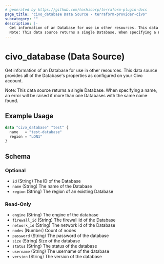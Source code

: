 ```yaml
---
# generated by https://github.com/hashicorp/terraform-plugin-docs
page_title: "civo_database Data Source - terraform-provider-civo"
subcategory: ""
description: |-
  Get information of an Database for use in other resources. This data source provides all of the Database's properties as configured on your Civo account.
  Note: This data source returns a single Database. When specifying a name, an error will be raised if more than one Databases with the same name found.
---
```


# civo_database (Data Source)

Get information of an Database for use in other resources. This data source provides all of the Database's properties as configured on your Civo account.

Note: This data source returns a single Database. When specifying a name, an error will be raised if more than one Databases with the same name found.

## Example Usage

```terraform
data "civo_database" "test" {
  name   = "test-database"
  region = "LON1"
}
```

<!-- schema generated by tfplugindocs -->
## Schema

### Optional

- `id` (String) The ID of the Database
- `name` (String) The name of the Database
- `region` (String) The region of an existing Database

### Read-Only

- `engine` (String) The engine of the database
- `firewall_id` (String) The firewall id of the Database
- `network_id` (String) The network id of the Database
- `nodes` (Number) Count of nodes
- `password` (String) The password of the database
- `size` (String) Size of the database
- `status` (String) The status of the database
- `username` (String) The username of the database
- `version` (String) The version of the database


